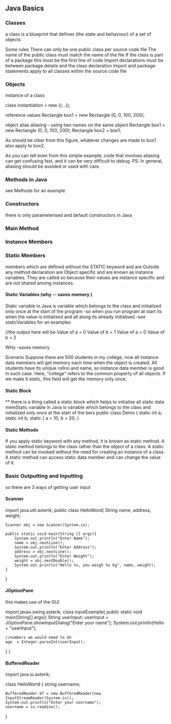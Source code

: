 ## Java Basics
### Classes
a class is a blueprint that defines (the state and behaviour) of a set of objects

Some rules 
    There can only be one public class per source code file
    The name of the public class must match the name of the file
    If the class is part of a package this must be the first line of code
    Import declarations must be between package details and the class declaration
    Import and package statements apply to all classes within the source code file


### Objects
instance of a class

class instantiation
<classname> <objectname> = new <classname>(<inputparemeters>);
	<objectname>.<methodname>(); 			

reference values
	Rectangle box1 = new Rectangle (0, 0, 100, 200); 

object alias
aliasing - using two names on the same object 
Rectangle box1 = new Rectangle (0, 0, 100, 200);
Rectangle box2 = box1; 

As should be clear from this figure, whatever changes are made to box1 also apply to box2. 

As you can tell even from this simple example, code that involves aliasing can get confusing fast, and it can be very difficult to debug. 
PS: In general, aliasing should be avoided or used with care.





### Methods in Java 
see Methods for an example 

### Constructors 
there is only parameterised and default constructors in Java 

### Main Method 

### Instance Members

### Static Members
members which are defined without the STATIC keyword and are Outside any method declaration are Object specific and are known as instance variables. They are called so because their values are instance specific and are not shared among instances.

#### Static Variables (why -- saves memory )
Static variable in Java is variable which belongs to the class and initialized only once at the start of the program 
-so when you run program at start its when the value is initialised and all along its already initialised 
-see staticVariables for an examples 


//the output here will be 
Value of a = 0 
Value of b = 1
Value of a = 0
Value of b = 2

WHy 
-saves memory 

Scenario
Suppose there are 500 students in my college, now all instance data members will get memory each time when the object is created. All students have its unique rollno and name, so instance data member is good in such case. Here, "college" refers to the common property of all objects. If we make it static, this field will get the memory only once.

#### Static Block
** there is a thing called a static block which helps to initialise all static data memStatic variable in Java is variable which belongs to the class and initialized only once at the start of the bers 
public class Demo {
 static int a;
 static int b;
 static {
    a = 10;
    b = 20;
 }


#### Static Methods 
If you apply static keyword with any method, it is known as static method.
    A static method belongs to the class rather than the object of a class.
    A static method can be invoked without the need for creating an instance of a class.
    A static method can access static data member and can change the value of it.

### Basic Outputting and Inputting 
so there are 3 ways of getting user input 

#### Scanner 
import java.util.asterik;
public class HelloWord{
	String name, address, weight; 

	Scanner obj = new Scanner(System.in);

	public static void main(String [] args){
		System.out.println("Enter Name");
		name = obj.nextLine(); 
		System.out.println("Enter Address");
		address = obj.nextLine(); 
		System.out.println("Enter Weight");
		weight = obj.nextDouble(); 
		System.out.println("Hello %s, you weigh %s kg", name, weight);
	}
}

#### JOptionPane
this makes use of the GUI 

import.javax.swing.asterik; 
class inputExample{
	public static void main(String[] args){
	String userInput; 
	userInput = JOptionPane.showInputDialog("Enter your name"); 
	System.out.println(Hello + "userInput"); 


	//numbers we would need to do 
	age  = Integer.parseInt(userInput); 
	
}
}


#### BufferedReader
import java.io.asterik; 

class HelloWorld {
	string username;

	BufferedReader bf = new BufferedReader(new InputStreamReader(System.in));
	System.out.println("Enter your username");
	username = in.readine(); 

}